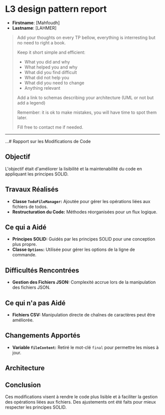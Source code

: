 # L3 design pattern report

- **Firstname**: [Mahfoudh]
- **Lastname**: [LAHMER]


> Add your thoughts on every TP bellow, everything is interresting but no need to right a book.
> 
> Keep it short simple and efficient:
> 
> - What you did and why
> - What helped you and why
> - What did you find difficult
> - What did not help you
> - What did you need to change
> - Anything relevant
> 
> Add a link to schemas describing your architecture (UML or not but add a legend)
> 
> Remember: it is ok to make mistakes, you will have time to spot them later.
> 
> Fill free to contact me if needed.

---
...# Rapport sur les Modifications de Code

## Objectif
L'objectif était d'améliorer la lisibilité et la maintenabilité du code en appliquant les principes SOLID.

## Travaux Réalisés
- **Classe `TodoFileManager`:** Ajoutée pour gérer les opérations liées aux fichiers de todos.
- **Restructuration du Code:** Méthodes réorganisées pour un flux logique.

## Ce qui a Aidé
- **Principes SOLID:** Guidés par les principes SOLID pour une conception plus propre.
- **Classe `Options`:** Utilisée pour gérer les options de la ligne de commande.

## Difficultés Rencontrées
- **Gestion des Fichiers JSON:** Complexité accrue lors de la manipulation des fichiers JSON.

## Ce qui n'a pas Aidé
- **Fichiers CSV:** Manipulation directe de chaînes de caractères peut être améliorée.

## Changements Apportés
- **Variable `fileContent`:** Retiré le mot-clé `final` pour permettre les mises à jour.

## Architecture


## Conclusion
Ces modifications visent à rendre le code plus lisible et à faciliter la gestion des opérations liées aux fichiers. Des ajustements ont été faits pour mieux respecter les principes SOLID.


